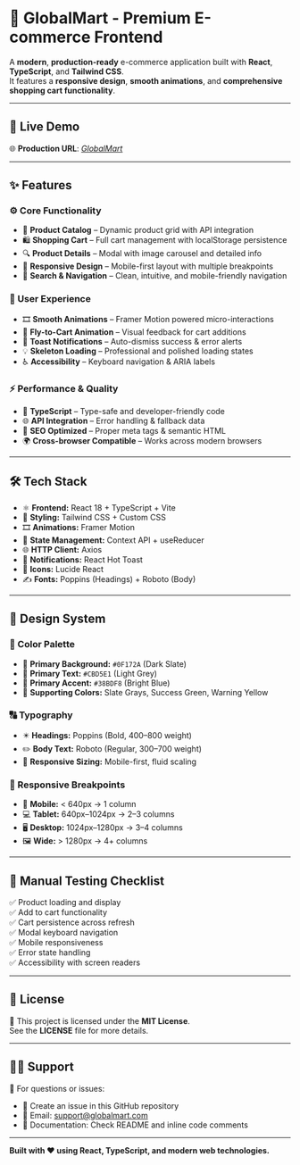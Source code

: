 # 🛒 GlobalMart - Premium E-commerce Frontend  

A **modern**, **production-ready** e-commerce application built with **React**, **TypeScript**, and **Tailwind CSS**.  
It features a **responsive design**, **smooth animations**, and **comprehensive shopping cart functionality**.  


---

## 🚀 Live Demo  
🌐 **Production URL**: [*GlobalMart*](https://nexus-ai-internship-global-mart.vercel.app/) 

---

## ✨ Features  

### ⚙️ Core Functionality  
- 🧾 **Product Catalog** – Dynamic product grid with API integration  
- 🛍️ **Shopping Cart** – Full cart management with localStorage persistence  
- 🔍 **Product Details** – Modal with image carousel and detailed info  
- 📱 **Responsive Design** – Mobile-first layout with multiple breakpoints  
- 🧭 **Search & Navigation** – Clean, intuitive, and mobile-friendly navigation  

### 💫 User Experience  
- 🎞️ **Smooth Animations** – Framer Motion powered micro-interactions  
- 🛒 **Fly-to-Cart Animation** – Visual feedback for cart additions  
- 🔔 **Toast Notifications** – Auto-dismiss success & error alerts  
- 💡 **Skeleton Loading** – Professional and polished loading states  
- ♿ **Accessibility** – Keyboard navigation & ARIA labels  

### ⚡ Performance & Quality  
- 🧠 **TypeScript** – Type-safe and developer-friendly code  
- 🌐 **API Integration** – Error handling & fallback data  
- 🧩 **SEO Optimized** – Proper meta tags & semantic HTML  
- 🌍 **Cross-browser Compatible** – Works across modern browsers  

---

## 🛠️ Tech Stack  

- ⚛️ **Frontend:** React 18 + TypeScript + Vite  
- 🎨 **Styling:** Tailwind CSS + Custom CSS  
- 🎞️ **Animations:** Framer Motion  
- 🔧 **State Management:** Context API + useReducer  
- 🌐 **HTTP Client:** Axios  
- 🔔 **Notifications:** React Hot Toast  
- 🎯 **Icons:** Lucide React  
- ✍️ **Fonts:** Poppins (Headings) + Roboto (Body)  

---

## 🎨 Design System  

### 🎨 Color Palette  
- 🖤 **Primary Background:** `#0F172A` (Dark Slate)  
- 🩶 **Primary Text:** `#CBD5E1` (Light Grey)  
- 💙 **Primary Accent:** `#38BDF8` (Bright Blue)  
- 🌈 **Supporting Colors:** Slate Grays, Success Green, Warning Yellow  

### 🔠 Typography  
- ✴️ **Headings:** Poppins (Bold, 400–800 weight)  
- ✏️ **Body Text:** Roboto (Regular, 300–700 weight)  
- 📱 **Responsive Sizing:** Mobile-first, fluid scaling  

### 📱 Responsive Breakpoints  
- 📲 **Mobile:** < 640px → 1 column  
- 💻 **Tablet:** 640px–1024px → 2–3 columns  
- 🖥️ **Desktop:** 1024px–1280px → 3–4 columns  
- 🖼️ **Wide:** > 1280px → 4+ columns  

---

## 🧪 Manual Testing Checklist  
✅ Product loading and display  
✅ Add to cart functionality  
✅ Cart persistence across refresh  
✅ Modal keyboard navigation  
✅ Mobile responsiveness  
✅ Error state handling  
✅ Accessibility with screen readers  

---

## 📄 License  
🪪 This project is licensed under the **MIT License**.  
See the **LICENSE** file for more details.  

---

## 🙋‍♂️ Support  
💬 For questions or issues:  
- 🧾 Create an issue in this GitHub repository  
- 📧 Email: [support@globalmart.com](mailto:support@globalmart.com)  
- 📘 Documentation: Check README and inline code comments  

---

**Built with ❤️ using React, TypeScript, and modern web technologies.**
